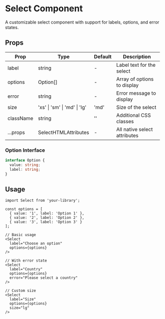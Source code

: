 # Select Component

A customizable select component with support for labels, options, and error states.

## Props

| Prop | Type | Default | Description |
|------|------|---------|-------------|
| label | string | - | Label text for the select |
| options | Option[] | - | Array of options to display |
| error | string | - | Error message to display |
| size | 'xs' \| 'sm' \| 'md' \| 'lg' | 'md' | Size of the select |
| className | string | '' | Additional CSS classes |
| ...props | SelectHTMLAttributes<HTMLSelectElement> | - | All native select attributes |

### Option Interface

```typescript
interface Option {
  value: string;
  label: string;
}
```

## Usage

```tsx
import Select from 'your-library';

const options = [
  { value: '1', label: 'Option 1' },
  { value: '2', label: 'Option 2' },
  { value: '3', label: 'Option 3' }
];

// Basic usage
<Select
  label="Choose an option"
  options={options}
/>

// With error state
<Select
  label="Country"
  options={options}
  error="Please select a country"
/>

// Custom size
<Select
  label="Size"
  options={options}
  size="lg"
/>
```